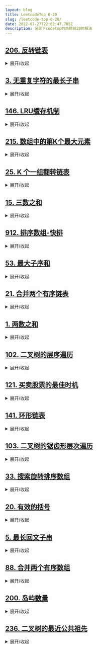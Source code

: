 ```yaml
---
layout: blog
title: LeetcodeTop 0-20
slug: /leetcode-top-0-20/
date: 2022-07-27T22:02:47.705Z
description: 记录下codetop的热题前20的解法
---
```

## [206. 反转链表](https://leetcode-cn.com/problems/reverse-linked-list)

<details><summary>展开/收起</summary>

```python
# 迭代写法
class Solution:
    def reverseList(self, head: ListNode) -> ListNode:
        pre, cur= None, head
        while cur:
            nxt=cur.next
            cur.next=pre
            pre=cur
            cur=nxt
        return pre
# 递归写法
class Solution:
    def reverseList(self, head: ListNode) -> ListNode:
      if not head or not head.next:
        return head
      prev = self.reverseList(head.next)
      head.next.next = head
      head.next = None
      return prev
```

</details>

## [3. 无重复字符的最长子串](https://leetcode-cn.com/problems/longest-substring-without-repeating-characters)

<details><summary>展开/收起</summary>

```python
class Solution:
    def lengthOfLongestSubstring(self, s: str) -> int:
        charset=set()
        l=0
        res=0
    for r in range(len(s)):
        while s[r] in charset:
            charset.remove(s[l])
            l+=1
        charset.add(s[r])
        res=max(res,r-l+1)
    return res
```

</details>

## [146. LRU缓存机制](https://leetcode-cn.com/problems/lru-cache)

<details><summary>展开/收起</summary>

```python
class ListNode:
    def __init__(self, key, val):
        self.key = key
        self.val = val
        self.prev = self.next = None

class LRUCache:
    def __init__(self, capacity: int):
        self.capacity = capacity
        self.cache = {}
        self.left , self.right = ListNode(0,0),ListNode(0,0)
        self.left.next = self.right
        self.right.prev = self.left

    def insert(self,node):
        prev, nxt = self.right.prev, self.right
        prev.next = nxt.prev = node
        node.prev, node.next = prev, nxt
        
    def remove(self, node):
        prev, nxt = node.prev, node.next
        prev.next, nxt.prev = nxt, prev

    def get(self, key: int) -> int:
        if key in self.cache:
            self.remove(self.cache[key])
            self.insert(self.cache[key])
            return self.cache[key].val
        else:
            return -1

    def put(self, key: int, value: int) -> None:
        if key in self.cache:
            self.remove(self.cache[key])
        self.cache[key] = ListNode(key, value)
        self.insert(self.cache[key])

        if len(self.cache) > self.capacity:
            lru = self.left.next
            self.remove(lru)
            del self.cache[lru.key]
```

</details>

## [215. 数组中的第K个最大元素](https://leetcode.cn/problems/kth-largest-element-in-an-array/)

<details><summary>展开/收起</summary>

```python
class Solution:
    def findKthLargest(self, nums: List[int], k: int) -> int:
        k = len(nums) - k
        
        def quickSelect(l, r):
            pivot = nums[r]
            pointer = l
            for i in range(l, r):
                if nums[i] <= pivot:
                    nums[i],nums[pointer] = nums[pointer], nums[i]
                    pointer+=1
            nums[pointer],nums[r] = nums[r], nums[pointer]
        if pointer > k: return quickSelect(l, pointer-1)
        elif pointer <k: return quickSelect(pointer+1, r)
        else:
            return nums[pointer]
          
    return quickSelect(0, len(nums)-1)
```

</details>

## [25. K 个一组翻转链表](https://leetcode-cn.com/problems/reverse-nodes-in-k-group)

<details><summary>展开/收起</summary>

```python
class Solution:
    def reverseKGroup(self, head: Optional[ListNode], k: int) -> Optional[ListNode]:
        def getKth(curr, k):
            while curr and k > 0:
                curr = curr.next
                k -= 1
            return curr
        
        dummy = ListNode(0, head)
        groupPrev = dummy      
        while True:
            kth = getKth(groupPrev,k)
            if not kth:
                break
            groupNxt = kth.next
            prev, curr = groupNxt, groupPrev.next

            while curr!=groupNxt:
                curr.next, curr, prev = prev, curr.next , curr
                      
            groupPrev.next, groupPrev = kth, groupPrev.next
        
        return dummy.next
```

</details>

## [15. 三数之和](https://leetcode-cn.com/problems/3sum)

<details><summary>展开/收起</summary>

```python
class Solution:
    def threeSum(self, nums: List[int]) -> List[List[int]]:
        res = []
        nums.sort()
        
        for i, a in enumerate(nums):
            if i > 0 and a == nums[i - 1]:
                continue
            
            l, r = i + 1, len(nums) - 1
            while l < r:
                threeSum = a + nums[l] + nums[r]
                if threeSum > 0:
                    r -= 1
                elif threeSum < 0:
                    l += 1
                else:
                    res.append([a, nums[l], nums[r]])
                    l += 1
                    while nums[l] == nums[l - 1] and l < r:
                        l += 1
        return res
```

</details>

## [912. 排序数组-快排](https://leetcode.cn/problems/sort-an-array/)

<details><summary>展开/收起</summary>

[参考](https://leetcode.cn/problems/sort-an-array/solution/pythonmian-shi-zui-jian-ji-de-kuai-su-pa-kqg0/)

```python
#手撕快排
class Solution:
    def sortArray(self, nums: List[int]) -> List[int]:
        import random                               #导入随机数函数库
        def quicksort(nums,left,right):
            flag=nums[random.randint(left,right)]   #随机初始化哨兵位置
            i,j=left,right                          #设定从左到右的指针i，从右到左的指针j
            while i<=j:
                while nums[i]<flag: i+=1            #i从左往右扫，找到大于等于flag的数。
                while nums[j]>flag: j-=1            #j从右往左扫，找到小于等于flag的数。
                if i<=j:
                    nums[i],nums[j]=nums[j],nums[i] #交换左右指针下标对应的数值
                    i+=1                            #左指针继续往右走
                    j-=1                            #右指针继续往左走
            if i<right: quicksort(nums,i,right)     #递归解决flag左边的低位数组的排序
            if j>left:  quicksort(nums,left,j)      #递归解决flag右边的低位数组的排序
        quicksort(nums,0,len(nums)-1)               #函数入口，将整个数组的信息传入
        return nums                                 #返回修改后的nums
```

</details>

## [53. 最大子序和](https://leetcode-cn.com/problems/maximum-subarray)

<details><summary>展开/收起</summary>

```python
class Solution:
    def maxSubArray(self, nums: List[int]) -> int:
        curSum=0
        maxSum=nums[0]

        for i in nums:
            if curSum<0:
                curSum=0
            curSum+=i
            maxSum=max(maxSum,curSum)
        return maxSum
```

</details>

## [21. 合并两个有序链表](https://leetcode-cn.com/problems/merge-two-sorted-lists)

<details><summary>展开/收起</summary>

```python
class Solution:
    def mergeTwoLists(self, list1: Optional[ListNode], list2: Optional[ListNode]) -> Optional[ListNode]:
        dummy=ListNode()
        tail=dummy
        while list1 and list2:
            if list1.val<list2.val:
                tail.next=list1
                list1=list1.next
            else:
                tail.next=list2
                list2=list2.next
            tail=tail.next

        if list1:
            tail.next=list1
        elif list2:
            tail.next=list2
            
        return dummy.next
```

</details>

## [1. 两数之和](https://leetcode-cn.com/problems/two-sum)

<details><summary>展开/收起</summary>

```python
class Solution:
    def twoSum(self, nums: List[int], target: int) -> List[int]:
        map={}
        for i,v in enumerate(nums):
            diff=target-v
            if diff in map:
                return [map[diff],i]
            map[v]=i
```

</details>

## [102. 二叉树的层序遍历](https://leetcode-cn.com/problems/binary-tree-level-order-traversal)

<details><summary>展开/收起</summary>

```python
class Solution:
    def levelOrder(self, root: TreeNode) -> List[List[int]]:
        res = []
        q = collections.deque()
        q.append(root)
        while q:
            level = []
            for i in range(len(q)):
                node = q.popleft()
                if node:
                    level.append(node.val)
                    q.append(node.left)
                    q.append(node.right)
            if level:
                res.append(level)
        return res
```

</details>

## [121. 买卖股票的最佳时机](https://leetcode-cn.com/problems/best-time-to-buy-and-sell-stock)

<details><summary>展开/收起</summary>

```python
class Solution:
    def maxProfit(self, prices: List[int]) -> int:
        buy=0
        maxp=0

        for sell in range(1,len(prices)):
            if prices[sell] < prices[buy]:
                buy=sell
            maxp=max(maxp,prices[sell]-prices[buy])
        return maxp
```

</details>

## [141. 环形链表](https://leetcode-cn.com/problems/linked-list-cycle)

<details><summary>展开/收起</summary>

```python
class Solution:
    def hasCycle(self, head: Optional[ListNode]) -> bool:
        fast = slow = head
        while fast and fast.next:
            fast = fast.next.next
            slow = slow.next
            if fast == slow:
                return True
        return False
```

</details>

## [103. 二叉树的锯齿形层次遍历](https://leetcode-cn.com/problems/binary-tree-zigzag-level-order-traversal)

<details><summary>展开/收起</summary>

```python
class Solution:
    def zigzagLevelOrder(self, root: TreeNode) -> List[List[int]]:
        res = []
        q = collections.deque()
        q.append(root)
        index = 1
        while q:
            level = []
            for i in range(len(q)):
                node = q.popleft()
                if node:
                    level.append(node.val)
                    q.append(node.left)
                    q.append(node.right)
            if level:
                if (index % 2) == 1:
                    res.append(level)
                else:
                    res.append(level[::-1])
            index+=1

        return res
```

</details>

## [33. 搜索旋转排序数组](https://leetcode-cn.com/problems/search-in-rotated-sorted-array)

<details><summary>展开/收起</summary>

```python
class Solution:
    def search(self, nums: List[int], target: int) -> int:
        l, r = 0, len(nums) - 1
        
        while l <= r:
            mid = (l + r) // 2
            if target == nums[mid]:
                return mid
            
            # left sorted portion
            if nums[l] <= nums[mid]:
                if target > nums[mid] or target < nums[l]:
                    l = mid + 1
                else:
                    r = mid - 1
            # right sorted portion
            else:
                if target < nums[mid] or target > nums[r]:
                    r = mid - 1
                else:
                    l = mid + 1
        return -1
```

</details>

## [20. 有效的括号](https://leetcode.cn/problems/valid-parentheses/)

<details><summary>展开/收起</summary>

```python
class Solution:
    def isValid(self, s: str) -> bool:
        map = {'(':')','{':'}','[':']'}
        stack = []
        for i in s:
            if i in map:
                stack.append(i)
            else:
                if len(stack)!=0:
                    peak = stack.pop()
                    if map[peak]!=i:
                        return False
                else:
                    return False
        
        if len(stack) > 0: return False
        return True
```

</details>

## [5. 最长回文子串](https://leetcode-cn.com/problems/longest-palindromic-substring)

<details><summary>展开/收起</summary>

```python
class Solution:
    def longestPalindrome(self, s: str) -> str:
        res = ""
        resLen = 0

        for i in range(len(s)):
            # odd length
            l, r = i, i
            while l >= 0 and r < len(s) and s[l] == s[r]:
                if (r - l + 1) > resLen:
                    res = s[l : r + 1]
                    resLen = r - l + 1
                l -= 1
                r += 1

            # even length
            l, r = i, i + 1
            while l >= 0 and r < len(s) and s[l] == s[r]:
                if (r - l + 1) > resLen:
                    res = s[l : r + 1]
                    resLen = r - l + 1
                l -= 1
                r += 1

        return res
```

</details>

## [88. 合并两个有序数组](https://leetcode-cn.com/problems/merge-sorted-array)

<details><summary>展开/收起</summary>

```python
class Solution:
    def merge(self, nums1: List[int], m: int, nums2: List[int], n: int) -> None:
        """
        Do not return anything, modify nums1 in-place instead.
        """
        p1, p2 = m - 1, n - 1
        tail = m + n - 1
        while p1 >= 0 or p2 >= 0:
            if p1 == -1:
                nums1[tail] = nums2[p2]
                p2 -= 1
            elif p2 == -1:
                nums1[tail] = nums1[p1]
                p1 -= 1
            elif nums1[p1] > nums2[p2]:
                nums1[tail] = nums1[p1]
                p1 -= 1
            else:
                nums1[tail] = nums2[p2]
                p2 -= 1
            tail -= 1
```

</details>

## [200. 岛屿数量](https://leetcode-cn.com/problems/number-of-islands)

<details><summary>展开/收起</summary>

```python
class Solution:
    def numIslands(self, grid: List[List[str]]) -> int:
        if not grid or not grid[0]:
            return 0

        islands = 0
        visit = set()
        rows, cols = len(grid), len(grid[0])

        def dfs(r, c):
            if (
                r not in range(rows)
                or c not in range(cols)
                or grid[r][c] == "0"
                or (r, c) in visit
            ):
                return

            visit.add((r, c))
            directions = [[0, 1], [0, -1], [1, 0], [-1, 0]]
            for dr, dc in directions:
                dfs(r + dr, c + dc)

        for r in range(rows):
            for c in range(cols):
                if grid[r][c] == "1" and (r, c) not in visit:
                    islands += 1
                    dfs(r, c)
        return islands
```

</details>

## [236. 二叉树的最近公共祖先](https://leetcode-cn.com/problems/lowest-common-ancestor-of-a-binary-tree)

<details>
<summary>展开/收起</summary>

```python
class Solution:
    def lowestCommonAncestor(self, root: 'TreeNode', p: 'TreeNode', q: 'TreeNode') -> 'TreeNode':
        cur=root
        while cur:
            if p.val > cur.val and q.val > cur.val:
                cur=cur.right
            elif p.val<cur.val and q.val < cur.val:
                cur=cur.left
            else:
                return cur
```

</details>